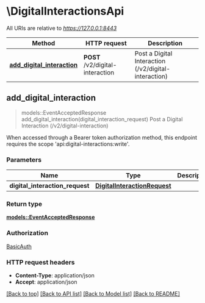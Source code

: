 # \DigitalInteractionsApi

All URIs are relative to *https://127.0.0.1:8443*

Method | HTTP request | Description
------------- | ------------- | -------------
[**add_digital_interaction**](DigitalInteractionsApi.md#add_digital_interaction) | **POST** /v2/digital-interaction | Post a Digital Interaction (/v2/digital-interaction)



## add_digital_interaction

> models::EventAcceptedResponse add_digital_interaction(digital_interaction_request)
Post a Digital Interaction (/v2/digital-interaction)

When accessed through a Bearer token authorization method, this endpoint requires the scope 'api:digital-interactions:write'.

### Parameters


Name | Type | Description  | Required | Notes
------------- | ------------- | ------------- | ------------- | -------------
**digital_interaction_request** | [**DigitalInteractionRequest**](DigitalInteractionRequest.md) |  | [required] |

### Return type

[**models::EventAcceptedResponse**](EventAcceptedResponse.md)

### Authorization

[BasicAuth](../README.md#BasicAuth)

### HTTP request headers

- **Content-Type**: application/json
- **Accept**: application/json

[[Back to top]](#) [[Back to API list]](../README.md#documentation-for-api-endpoints) [[Back to Model list]](../README.md#documentation-for-models) [[Back to README]](../README.md)

